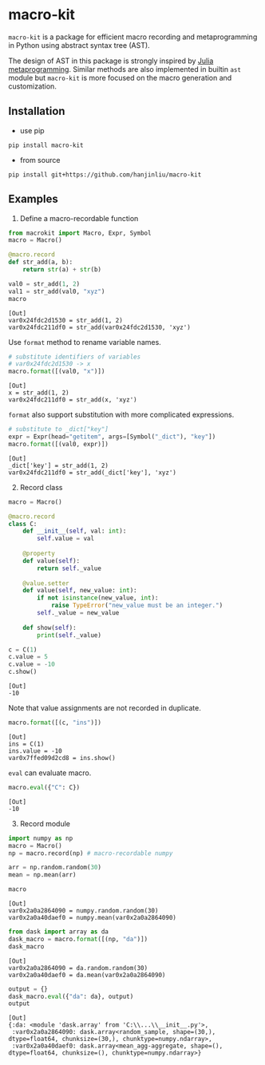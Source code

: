 # macro-kit

`macro-kit` is a package for efficient macro recording and metaprogramming in Python using abstract syntax tree (AST).

The design of AST in this package is strongly inspired by [Julia metaprogramming](https://docs.julialang.org/en/v1/manual/metaprogramming/). Similar methods are also implemented in builtin `ast` module but `macro-kit` is more focused on the macro generation and customization.


## Installation

- use pip

```
pip install macro-kit
```

- from source

```
pip install git+https://github.com/hanjinliu/macro-kit
```

## Examples

1. Define a macro-recordable function

```python
from macrokit import Macro, Expr, Symbol
macro = Macro()

@macro.record
def str_add(a, b):
    return str(a) + str(b)

val0 = str_add(1, 2)
val1 = str_add(val0, "xyz")
macro
```
```
[Out]
var0x24fdc2d1530 = str_add(1, 2)
var0x24fdc211df0 = str_add(var0x24fdc2d1530, 'xyz')
```

Use `format` method to rename variable names.

```python
# substitute identifiers of variables
# var0x24fdc2d1530 -> x
macro.format([(val0, "x")]) 
```
```
[Out]
x = str_add(1, 2)
var0x24fdc211df0 = str_add(x, 'xyz')
```

`format` also support substitution with more complicated expressions.

```python
# substitute to _dict["key"]
expr = Expr(head="getitem", args=[Symbol("_dict"), "key"])
macro.format([(val0, expr)])
```
```
[Out]
_dict['key'] = str_add(1, 2)
var0x24fdc211df0 = str_add(_dict['key'], 'xyz')
```

2. Record class

```python
macro = Macro()

@macro.record
class C:
    def __init__(self, val: int):
        self.value = val
    
    @property
    def value(self):
        return self._value
    
    @value.setter
    def value(self, new_value: int):
        if not isinstance(new_value, int):
            raise TypeError("new_value must be an integer.")
        self._value = new_value
    
    def show(self):
        print(self._value)

c = C(1)
c.value = 5
c.value = -10
c.show()
```
```
[Out]
-10
```

Note that value assignments are not recorded in duplicate.

```python
macro.format([(c, "ins")])
```
```
[Out]
ins = C(1)
ins.value = -10     
var0x7ffed09d2cd8 = ins.show()
```

`eval` can evaluate macro.

```python
macro.eval({"C": C})
```
```
[Out]
-10
```

3. Record module

```python
import numpy as np
macro = Macro()
np = macro.record(np) # macro-recordable numpy

arr = np.random.random(30)
mean = np.mean(arr)

macro
```
```
[Out]
var0x2a0a2864090 = numpy.random.random(30)
var0x2a0a40daef0 = numpy.mean(var0x2a0a2864090)
```
```python
from dask import array as da
dask_macro = macro.format([(np, "da")])
dask_macro
```
```
[Out]
var0x2a0a2864090 = da.random.random(30)
var0x2a0a40daef0 = da.mean(var0x2a0a2864090)
```
```python
output = {}
dask_macro.eval({"da": da}, output)
output
```
```
[Out]
{:da: <module 'dask.array' from 'C:\\...\\__init__.py'>,
 :var0x2a0a2864090: dask.array<random_sample, shape=(30,), dtype=float64, chunksize=(30,), chunktype=numpy.ndarray>,
 :var0x2a0a40daef0: dask.array<mean_agg-aggregate, shape=(), dtype=float64, chunksize=(), chunktype=numpy.ndarray>}
```
